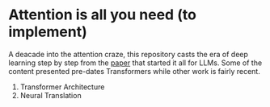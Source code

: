# Attention is all you need (to implement)
A deacade into the attention craze, this repository casts the era of deep learning step by step from the [paper](https://arxiv.org/abs/1706.03762) that started it all for LLMs. Some of the content presented pre-dates Transformers while other work is fairly recent.


1. Transformer Architecture
2. Neural Translation
